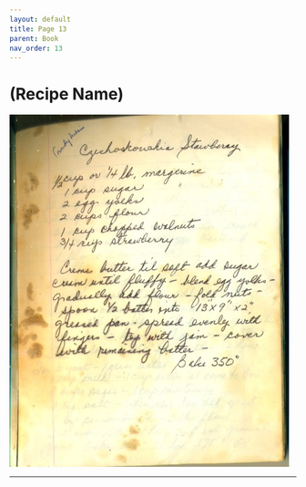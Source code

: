 ```yaml
---
layout: default
title: Page 13
parent: Book
nav_order: 13
---
```


# (Recipe Name)
![Recipe Image](/recipe-images/pages/page-13.jpg)

---
